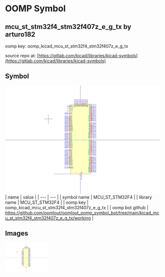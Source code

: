 # OOMP Symbol  
## mcu_st_stm32f4_stm32f407z_e_g_tx  by arturo182  
  
oomp key: oomp_kicad_mcu_st_stm32f4_stm32f407z_e_g_tx  
  
source repo at: [https://gitlab.com/kicad/libraries/kicad-symbols](https://gitlab.com/kicad/libraries/kicad-symbols)  
## Symbol  
  
[![working.png](working_600.png)](working.png)  
| name | value | 
| --- | --- | 
| symbol name | MCU_ST_STM32F4 | 
| library name | MCU_ST_STM32F4 | 
| oomp key | oomp_kicad_mcu_st_stm32f4_stm32f407z_e_g_tx | 
| oomp bot github | https://github.com/oomlout/oomlout_oomp_symbol_bot/tree/main/kicad_mcu_st_stm32f4_stm32f407z_e_g_tx/working | 
## Images  
  
[![working.png](working_140.png)](working.png)  
